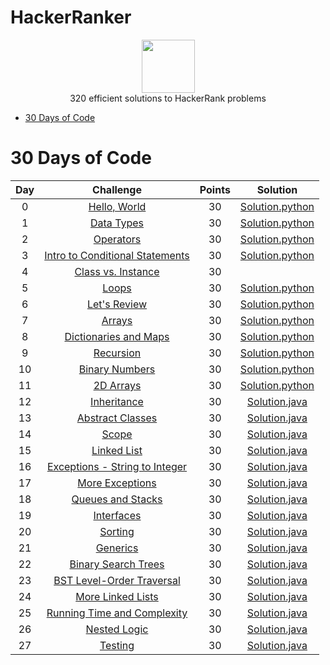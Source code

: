 # HackerRanker
<p align="center">
    <a href="https://www.hackerrank.com/rshaghoulian">
        <img height=85 src="https://d3keuzeb2crhkn.cloudfront.net/hackerrank/assets/styleguide/logo_wordmark-f5c5eb61ab0a154c3ed9eda24d0b9e31.svg">
    </a>
    <br>320 efficient solutions to HackerRank problems
</p>

* [30 Days of Code](#30-days-of-code)

# 30 Days of Code

| Day |                                                Challenge                                                | Points |                                                                                   Solution                                                                                  |
|:---:|:-------------------------------------------------------------------------------------------------------:|:------:|:---------------------------------------------------------------------------------------------------------------------------------------------------------------------------:|
|  0  | [Hello, World](https://www.hackerrank.com/challenges/30-hello-world)                                    |   30   |[Solution.python](https://github.com/irfanki/HackerRanker/blob/master/30%20Days%20of%20Code/Day%2000-Hello%20World)
|  1  | [Data Types](https://www.hackerrank.com/challenges/30-data-types)                                       |   30   |[Solution.python](https://github.com/irfanki/HackerRanker/blob/master/30%20Days%20of%20Code/Day%2001-Data%20Types)
|  2  | [Operators](https://www.hackerrank.com/challenges/30-operators)                                         |   30   |[Solution.python](https://github.com/irfanki/HackerRanker/blob/master/30%20Days%20of%20Code/Day%2002-Operators)
|  3  | [Intro to Conditional Statements](https://www.hackerrank.com/challenges/30-conditional-statements)      |   30   | [Solution.python](https://github.com/irfanki/HackerRanker/blob/master/30%20Days%20of%20Code/Day%2003-Intro%20to%20Conditional%20Statements)  |
|  4  | [Class vs. Instance](https://www.hackerrank.com/challenges/30-class-vs-instance)                        |   30   |                |
|  5  | [Loops](https://www.hackerrank.com/challenges/30-loops)                                                 |   30   | [Solution.python](https://github.com/irfanki/HackerRanker/blob/master/30%20Days%20of%20Code/Day%2005-Loops)                                  |
|  6  | [Let's Review](https://www.hackerrank.com/challenges/30-review-loop)                                    |   30   | [Solution.python](https://github.com/irfanki/HackerRanker/blob/master/30%20Days%20of%20Code/Day%2006-%20Lets%20Review)                         |
|  7  | [Arrays](https://www.hackerrank.com/challenges/30-arrays)                                               |   30   |               [Solution.python](https://github.com/irfanki/HackerRanker/blob/master/30%20Days%20of%20Code/Day%2007-Arrays)
|  8  | [Dictionaries and Maps](https://www.hackerrank.com/challenges/30-dictionaries-and-maps)                 |   30   | [Solution.python](https://github.com/irfanki/HackerRanker/blob/master/30%20Days%20of%20Code/Day%2008-Dictionaries%20and%20Map)              |
|  9  | [Recursion](https://www.hackerrank.com/challenges/30-recursion)                                         |   30   | [Solution.python](https://github.com/irfanki/HackerRanker/blob/master/30%20Days%20of%20Code/Day%2009-Recursion)                              |
|  10 | [Binary Numbers](https://www.hackerrank.com/challenges/30-binary-numbers)                               |   30   | [Solution.python](https://github.com/irfanki/HackerRanker/tree/master/30%20Days%20of%20Code)                       |
|  11 | [2D Arrays](https://www.hackerrank.com/challenges/30-2d-arrays)                                         |   30   | [Solution.python](https://github.com/irfanki/HackerRanker/blob/master/30%20Days%20of%20Code/Day%2011-2D%20Arrays)                            |
|  12 | [Inheritance](https://www.hackerrank.com/challenges/30-inheritance)                                     |   30   | [Solution.java](https://github.com/rshaghoulian/HackerRank-solutions/blob/master/30%20Days%20of%20Code/Day%2012%20-%20Inheritance/Solution.java)                            |
|  13 | [Abstract Classes](https://www.hackerrank.com/challenges/30-abstract-classes)                           |   30   | [Solution.java](https://github.com/rshaghoulian/HackerRank-solutions/blob/master/30%20Days%20of%20Code/Day%2013%20-%20Abstract%20Classes/Solution.java)                     |
|  14 | [Scope](https://www.hackerrank.com/challenges/30-scope)                                                 |   30   | [Solution.java](https://github.com/rshaghoulian/HackerRank-solutions/blob/master/30%20Days%20of%20Code/Day%2014%20-%20Scope/Solution.java)                                  |
|  15 | [Linked List](https://www.hackerrank.com/challenges/30-linked-list)                                     |   30   | [Solution.java](https://github.com/rshaghoulian/HackerRank-solutions/blob/master/30%20Days%20of%20Code/Day%2015%20-%20Linked%20List/Solution.java)                          |
|  16 | [Exceptions - String to Integer](https://www.hackerrank.com/challenges/30-exceptions-string-to-integer) |   30   | [Solution.java](https://github.com/rshaghoulian/HackerRank-solutions/blob/master/30%20Days%20of%20Code/Day%2016%20-%20Exceptions%20-%20String%20to%20Integer/Solution.java) |
|  17 | [More Exceptions](https://www.hackerrank.com/challenges/30-more-exceptions)                             |   30   | [Solution.java](https://github.com/rshaghoulian/HackerRank-solutions/blob/master/30%20Days%20of%20Code/Day%2017%20-%20More%20Exceptions/Solution.java)                      |
|  18 | [Queues and Stacks](https://www.hackerrank.com/challenges/30-queues-stacks)                             |   30   | [Solution.java](https://github.com/rshaghoulian/HackerRank-solutions/blob/master/30%20Days%20of%20Code/Day%2018%20-%20Queues%20and%20Stacks/Solution.java)                  |
|  19 | [Interfaces](https://www.hackerrank.com/challenges/30-interfaces)                                       |   30   | [Solution.java](https://github.com/rshaghoulian/HackerRank-solutions/blob/master/30%20Days%20of%20Code/Day%2019%20-%20Interfaces/Solution.java)                             |
|  20 | [Sorting](https://www.hackerrank.com/challenges/30-sorting)                                             |   30   | [Solution.java](https://github.com/rshaghoulian/HackerRank-solutions/blob/master/30%20Days%20of%20Code/Day%2020%20-%20Sorting/Solution.java)                                |
|  21 | [Generics](https://www.hackerrank.com/challenges/30-generics)                                           |   30   | [Solution.java](https://github.com/rshaghoulian/HackerRank-solutions/blob/master/30%20Days%20of%20Code/Day%2021%20-%20Generics/Solution.java)                               |
|  22 | [Binary Search Trees](https://www.hackerrank.com/challenges/30-binary-search-trees)                     |   30   | [Solution.java](https://github.com/rshaghoulian/HackerRank-solutions/blob/master/30%20Days%20of%20Code/Day%2022%20-%20Binary%20Search%20Trees/Solution.java)                |
|  23 | [BST Level-Order Traversal](https://www.hackerrank.com/challenges/30-binary-trees)                      |   30   | [Solution.java](https://github.com/rshaghoulian/HackerRank-solutions/blob/master/30%20Days%20of%20Code/Day%2023%20-%20BST%20Level-Order%20Traversal/Solution.java)          |
|  24 | [More Linked Lists](https://www.hackerrank.com/challenges/30-linked-list-deletion)                      |   30   | [Solution.java](https://github.com/rshaghoulian/HackerRank-solutions/blob/master/30%20Days%20of%20Code/Day%2024%20-%20More%20Linked%20Lists/Solution.java)                  |
|  25 | [Running Time and Complexity](https://www.hackerrank.com/challenges/30-running-time-and-complexity)     |   30   | [Solution.java](https://github.com/rshaghoulian/HackerRank-solutions/blob/master/30%20Days%20of%20Code/Day%2025%20-%20Running%20Time%20and%20Complexity/Solution.java)      |
|  26 | [Nested Logic](https://www.hackerrank.com/challenges/30-nested-logic)                                   |   30   | [Solution.java](https://github.com/rshaghoulian/HackerRank-solutions/blob/master/30%20Days%20of%20Code/Day%2026%20-%20Nested%20Logic/Solution.java)                         |
|  27 | [Testing](https://www.hackerrank.com/challenges/30-testing)                                             |   30   | [Solution.java](https://github.com/rshaghoulian/HackerRank-solutions/blob/master/30%20Days%20of%20Code/Day%2027%20-%20Testing/Solution.java)                                |

